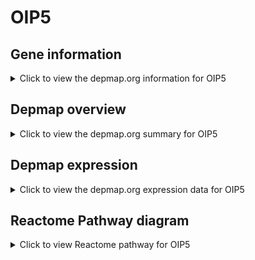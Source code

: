 <h1>OIP5</h1>

<h2>Gene information</h2>
<details>
  <summary>Click to view the depmap.org information for OIP5</summary>
  <iframe src="https://depmap.org/portal/gene/OIP5?tab=about" style="border:none;width:100%;height:800px"></iframe>
</details>

<h2>Depmap overview</h2>
<details>
  <summary>Click to view the depmap.org summary for OIP5</summary>
  <iframe src="https://depmap.org/portal/gene/OIP5?tab=overview" style="border:none;width:100%;height:800px"></iframe>
</details>

<h2>Depmap expression</h2>
<details>
  <summary>Click to view the depmap.org expression data for OIP5</summary>
  <iframe src="https://depmap.org/portal/gene/OIP5?tab=characterization" style="border:none;width:100%;height:800px"></iframe>
</details>



<h2>Reactome Pathway diagram</h2>
<details>
  <summary>Click to view Reactome pathway for OIP5</summary>
  <p>Deposition of new CENPA-containing nucleosomes at the centromere</p>
  <iframe src="https://reactome.org/PathwayBrowser/#/R-HSA-606279" style="border:none;width:100%;height:800px"></iframe>
</details>




